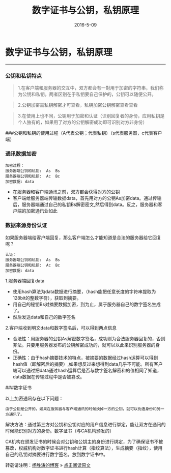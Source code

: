 ﻿---
layout: post
title: "数字证书与公钥，私钥原理"
date: 2016-5-09 
description: "数字证书与公钥，私钥原理"
tag: web安全 
--- 



# 数字证书与公钥，私钥原理

---

### 公钥和私钥特点
> 1.在客户端和服务器的交互中，双方都会有一對用于加密的字符串，我们称为公钥和私钥。两者区别在于私钥要自己保护的，公钥可以随便公开。

> 2.公钥加密需私钥解密才可查看，私钥加密公钥解密查看查看

> 3.在使用上也不同，公钥用于加密和认证（识别回复者的身份，应用私钥是个人独有的，如果用了对方的公钥解密成功即可识别对方非身份）

###公钥和私钥的使用过程（A代表公钥；代表私钥）（s代表服务器，c代表客户端）
    
### 通讯数据加密
    加密过程：
    服务器端公钥和私钥:  As  Bs
    服务器端公钥和私钥:  Ac  Bc
    加密数据: data


 - 在服务器和客户端通讯之前，双方都会获得对方的公钥
 - 客户端给服务器端传输数据data，首先用对方的公钥As加密data。通过传输后，服务器端通过自己的私钥Bs解密密文,然后得到data。反之，服务器和客户端的加密通讯业如此
 
### 数据来源身份认证
如果服务器端给客户端回复，那么客户端怎么才能知道是合法的服务器给它回复呢？

    认证：
    服务器端公钥和私钥:  As  Bs
    服务器端公钥和私钥:  Ac  Bc
    加密数据: data
    

 1.服务器端回复data

 -  使用hash算法为data数据进行摘要，（hash能把任意长度的字符串提取为128bit的整数字符），获取到摘要。
 -  用自己的秘钥Bs对摘要数据加密，到为止，属于服务器自己的数字签名生成了。
 -  然后发送data和自己的数字签名

2.客户端收到明文data和数字签名后，可以得到两点信息

 - 合法性：用服务器的公钥As解密数字签名，成功则为合法服务器回复的，否则非法。只要用服务器发布的公钥解密成功的，就可以以此来识别服务器的身份。
 - 正确性：由于hash摘要技术的特点，被摘要的数据经过hash运算可以得到hash值（即解密后的摘要）,如果想反过来想得到data几乎不可能。所有客户端可以通过把data通过hash运算后是否与数字签名解密和的值相同了知道，data数据在传输过程中是否被篡改。


###数字证书

以上加密通讯存在以下问题：

    由于公钥是公开的，如果在服务器与客户端通讯的时候换掉一方的公钥，就可以伪造身份和另一方通讯了。
    
解决方法：通过第三方对公钥和公钥对应的用户信息进行绑定，能让双方在通讯的时候能识别对方的身份。数字证书（与CA机构颁发的）

CA机构在颁发证书的时候会对公钥和公钥主的身份进行绑定，为了确保证书不被篡改，权威机构对数字证书进行hash计算（指纹算法），生成摘要（指纹），使用自己的私钥对摘要进行数字签名，放到数字证书中。

转载请注明：[杨胜涛的博客](http://magicyst.github.io) » [点击阅读原文](http://magicyst.github.io/2017/05/数字证书与公钥，私钥原理/)   


